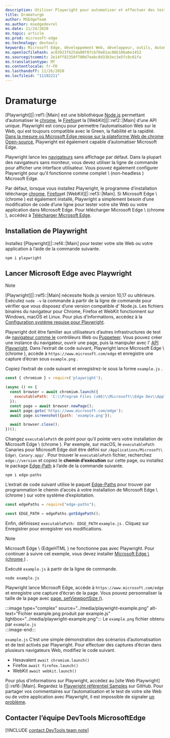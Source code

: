 ```yaml
---
description: Utiliser Playwright pour automatiser et effectuer des tests dans Microsoft Edge
title: Dramaturge
author: MSEdgeTeam
ms.author: msedgedevrel
ms.date: 11/24/2020
ms.topic: article
ms.prod: microsoft-edge
ms.technology: devtools
keywords: Microsoft Edge, développement Web, développeur, outils, Automation, test, Playwright, nœud, JavaScript, NPM
ms.openlocfilehash: ac03923fb25da00f07cb70e81ac06b106a6e1452
ms.sourcegitcommit: 2e14ff82350f700d7eabc8d33b3ec3e5fc8c61fa
ms.translationtype: MT
ms.contentlocale: fr-FR
ms.lasthandoff: 11/26/2020
ms.locfileid: "11192211"
---
```

# Dramaturge  

[Playwright][|::ref1::|Main] est une bibliothèque [Node.js][NodejsMain] permettant d’automatiser le [chrome][ChromiumHome], le [Firefox][FirefoxMain]et la [WebKit][|::ref2::|Main] d’une API unique.  Playwright est conçu pour permettre l’automatisation Web sur le Web, qui est toujours compatible avec le Green, la fiabilité et la rapidité.  [Dans la mesure où Microsoft Edge repose sur la plateforme Web de chrome Open-source][MicrosoftBlogsWindowsExperience20181206], Playwright est également capable d’automatiser Microsoft Edge.  

Playwright lance les [navigateurs][WikiHeadlessBrowser] sans affichage par défaut.  Dans la plupart des navigateurs sans moniteur, vous devez utiliser la ligne de commande pour afficher une interface utilisateur.  Vous pouvez également configurer Playwright pour qu’il fonctionne comme complet \ (non-headless \) Microsoft Edge.  

Par défaut, lorsque vous installez Playwright, le programme d’installation télécharge [chrome][ChromiumHome], [Firefox][FirefoxMain]et [WebKit][|::ref3::|Main].  Si Microsoft Edge \ (chrome \) est également installé, Playwright a simplement besoin d’une modification de code d’une ligne pour tester votre site Web ou votre application dans Microsoft Edge.  Pour télécharger Microsoft Edge \ (chrome \), accédez à [Télécharger Microsoft Edge][MicrosoftEdgeDownload].  

## Installation de Playwright  

Installez [Playwright][|::ref4::|Main] pour tester votre site Web ou votre application à l’aide de la commande suivante.  

```shell
npm i playwright
```  

## Lancer Microsoft Edge avec Playwright  

> [!NOTE]
> [Playwright][|::ref5::|Main] nécessite Node.js version 10,17 ou ultérieure. Exécutez `node -v` la commande à partir de la ligne de commande pour vérifier que vous disposez d’une version compatible d' Node.js.  Les fichiers binaires du navigateur pour Chrome, Firefox et WebKit fonctionnent sur Windows, macOS et Linux. Pour plus d’informations, accédez à la [Configuration système requise pour Playwright][PlaywrightSystemRequirements].  

Playwright doit être familier aux utilisateurs d’autres infrastructures de test de [navigateur comme le][WebDriverChromiumMain] contrôleurs Web ou [Puppeteer][PuppeteerMain].  Vous pouvez créer une instance du navigateur, ouvrir une page, puis la manipuler avec l' [API Playwright][PlaywrightAPIReference].  Dans l’extrait de code suivant, Playwright lance Microsoft Edge \ (chrome \), accède à `https://www.microsoft.com/edge` et enregistre une capture d’écran sous `example.png` .  

Copiez l’extrait de code suivant et enregistrez-le sous la forme `example.js` .  

```javascript
const { chromium } = require('playwright');

(async () => {
  const browser = await chromium.launch({
    executablePath: 'C:\\Program Files (x86)\\Microsoft\\Edge Dev\\Application\\msedge.exe'
  });
  const page = await browser.newPage();
  await page.goto('https://www.microsoft.com/edge');
  await page.screenshot({path: 'example.png'});

  await browser.close();
})();
```  

Changez `executablePath` de point pour qu’il pointe vers votre installation de Microsoft Edge \ (chrome \).  Par exemple, sur macOS, le `executablePath` Canaries pour Microsoft Edge doit être défini sur `/Applications/Microsoft\ Edge\ Canary.app/` .  Pour trouver le `executablePath` fichier, recherchez `edge://version` et copiez le **chemin d’exécution** sur cette page, ou installez le package [Edge-Path][npmEdgePaths] à l’aide de la commande suivante.  

```shell
npm i edge-paths
```  

L’extrait de code suivant utilise le paquet [Edge-Paths][npmEdgePaths] pour trouver par programmation le chemin d’accès à votre installation de Microsoft Edge \ (chrome \) sur votre système d’exploitation.  

```javascript
const edgePaths = require("edge-paths");

const EDGE_PATH = edgePaths.getEdgePath();
```  

Enfin, définissez `executablePath: EDGE_PATH` `example.js` .  Cliquez sur Enregistrer pour enregistrer vos modifications.  

> [!NOTE]
> Microsoft Edge \ (EdgeHTML \) ne fonctionne pas avec Playwright.  Pour continuer à suivre cet exemple, vous devez installer [Microsoft Edge \ (chrome \)][MicrosoftEdgeDownload] .  

Exécuté `example.js` à partir de la ligne de commande.  

```shell
node example.js
```  

Playwright lance Microsoft Edge, accède à `https://www.microsoft.com/edge` et enregistre une capture d’écran de la page.  Vous pouvez personnaliser la taille de la page avec [page. setViewportSize ()][PlaywrightAPIPageSetViewport].  

:::image type="complex" source="../media/playwright-example.png" alt-text="Fichier example.png produit par example.js" lightbox="../media/playwright-example.png":::
    Le `example.png` fichier obtenu par `example.js`  
:::image-end:::  

`example.js` C’est une simple démonstration des scénarios d’automatisation et de test activés par Playwright.  Pour effectuer des captures d’écran dans plusieurs navigateurs Web, modifiez le code suivant.  

*   Hexavalent  `await chromium.launch()`  
*   Firefox  `await firefox.launch()`  
*   WebKit  `await webkit.launch()`  

Pour plus d’informations sur Playwright, accédez au [site Web Playwright][|::ref6::|Main].  Regardez la  [Playwright référentiel Samples][PlaywrightRepo] sur GitHub.  Pour partager vos commentaires sur l’automatisation et le test de votre site Web ou de votre application avec Playwright, il est impossible de signaler [un problème][PlaywrightRepoNewIssue].  

## Contacter l’équipe DevTools MicrosoftEdge  

[!INCLUDE [contact DevTools team note](../devtools-guide-chromium/includes/contact-devtools-team-note.md)]  

<!-- links -->  

[WebdriverChromiumMain]: ../webdriver-chromium/index.md "WebDriver (chrome) | Documents Microsoft"  
[PuppeteerMain]: ../puppeteer.md "Puppeteer | Documents Microsoft"  

[MicrosoftBlogsWindowsExperience20181206]: https://blogs.windows.com/windowsexperience/2018/12/06/microsoft-edge-making-the-web-better-through-more-open-source-collaboration "Microsoft Edge: améliorez le Web grâce à une collaboration en ligne plus ouverte | Blog sur l’interface Microsoft"  

[MicrosoftEdgeDownload]: https://microsoft.com/edge "Télécharger Microsoft Edge"  

[ChromiumHome]: https://www.chromium.org/Home "Chrome | Projets de chrome"  

[FirefoxMain]: https://www.mozilla.org/firefox "Mozilla Firefox"  

[NodejsMain]: https://nodejs.org "Node.js"  

[npmEdgePaths]: https://www.npmjs.com/package/edge-paths "bords-tracés | NPM"  

[PlaywrightMain]: https://playwright.dev "Playwright"  
[PlaywrightAPIReference]: https://playwright.dev#?path=docs/api.md "Référence sur les API Playwright"  
[PlaywrightAPIPageSetViewport]: https://playwright.dev#?path=docs%2Fapi.md&q=pagesetviewportsizeviewportsize "page. setViewportSize (viewportSize) | Référence sur les API Playwright"    
[PlaywrightSystemRequirements]: https://playwright.dev#?path=docs/intro.md&q=system-requirements "Configuration requise pour Playwright"  

[PlaywrightRepo]: https://github.com/microsoft/playwright "Playwright | GitHub"  
[PlaywrightRepoNewIssue]: https://github.com/microsoft/playwright/issues/new/choose "Nouveau problème dans Playwright référentiel Samples | GitHub"  

[WebKitMain]: https://webkit.org "WebKit"  

[WikiHeadlessBrowser]: https://en.wikipedia.org/wiki/Headless_browser "Navigateur headless | Wikipédia"  
